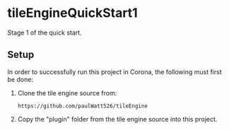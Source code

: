 # tileEngineQuickStart1
Stage 1 of the quick start.

## Setup
In order to successfully run this project in Corona, the following must
first be done:

1. Clone the tile engine source from:
    ```
    https://github.com/paulWatt526/tileEngine
    ```
2. Copy the "plugin" folder from the tile engine source into this project.